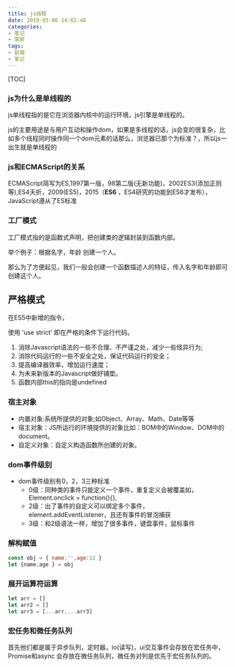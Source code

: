 ```yaml
---
title: js线程
date: 2019-05-06 14:02:48
categories:
- 笔记
- 零碎
tags:
- 前端
- 笔记
---
```




[TOC]



### js为什么是单线程的

js单线程指的是它在浏览器内核中的运行环境，js引擎是单线程的。

js的主要用途是与用户互动和操作dom，如果是多线程的话，js会变的很复杂，比如多个线程同时操作同一个dom元素的话那么，浏览器已那个为标准？，所以js一出生就是单线程的

### js和ECMAScript的关系

ECMAScript简写为ES,1997第一版，98第二版(无新功能)，2002ES3(添加正则等),ES4夭折，2009(ES5)，2015（**ES6** ，ES4研究的功能到ES6才发布），JavaScript遵从了ES标准

### 工厂模式

工厂模式指的是函数式声明，把创建类的逻辑封装到函数内部。

举个例子：根据名字，年龄 创建一个人。

那么为了方便起见，我们一般会创建一个函数描述人的特征，传入名字和年龄即可创建这个人。

## 严格模式 

在ES5中新增的指令，

使用 'use strict' 即在严格的条件下运行代码。 

1. 消除Javascript语法的一些不合理、不严谨之处，减少一些怪异行为;
2. 消除代码运行的一些不安全之处，保证代码运行的安全；
3. 提高编译器效率，增加运行速度；
4. 为未来新版本的Javascript做好铺垫。
5. 函数内部this的指向是undefined

### 宿主对象 

+ 内置对象:系统所提供的对象;如Object、Array、Math、Date等等 
+ 宿主对象：JS所运行的环境提供的对象比如：BOM中的Window、DOM中的document。 
+ 自定义对象：自定义构造函数所创建的对象。 

### dom事件级别

+ dom事件级别有0，2，3三种标准
  + 0级：同种类的事件只能定义一个事件，重复定义会被覆盖如，Element.onclick = function(){},
  + 2级：出了事件的自定义可以绑定多个事件，element.addEventListener，且还有事件的冒泡捕获
  + 3级：和2级语法一样，增加了很多事件，键盘事件，鼠标事件

### 解构赋值

```js
const obj = { name:'',age:12 }
let {name,age } = obj
```

### 展开运算符运算

```js
let arr = []
let arr2 = []
let arr3 = [...arr,...arr3]
```

### 宏任务和微任务队列

首先他们都是属于异步队列，定时器，io(读写)，ui交互事件会存放在宏任务中，Promise和async 会存放在微任务队列，微任务对列是优先于宏任务队列的。





